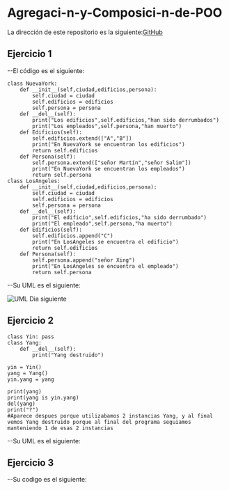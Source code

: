 # Agregaci-n-y-Composici-n-de-POO
La dirección de este repositorio es la siguiente:[GitHub](https://github.com/joseluis031/Agregaci-n-y-Composici-n-de-POO.git)

## Ejercicio 1
--El código es el siguiente:
```
class NuevaYork:
    def __init__(self,ciudad,edificios,persona):
        self.ciudad = ciudad
        self.edificios = edificios
        self.persona = persona
    def __del__(self):
        print("Los edificios",self.edificios,"han sido derrumbados")
        print("Los empleados",self.persona,"han muerto")
    def Edificios(self):
        self.edificios.extend(["A","B"])
        print("En NuevaYork se encuentran los edificios")
        return self.edificios
    def Persona(self):
        self.persona.extend(["señor Martín","señor Salim"])
        print("En NuevaYork se encuentran los empleados")
        return self.persona
class LosAngeles:
    def __init__(self,ciudad,edificios,persona):
        self.ciudad = ciudad
        self.edificios = edificios
        self.persona = persona
    def __del__(self):
        print("El edificio",self.edificios,"ha sido derrumbado")
        print("El empleado",self.persona,"ha muerto")
    def Edificios(self):
        self.edificios.append("C")
        print("En LosAngeles se encuentra el edificio")
        return self.edificios
    def Persona(self):
        self.persona.append("señor Xing")
        print("En LosAngeles se encuentra el empleado")
        return self.persona
```

--Su UML es el siguiente:


![UML Dia siguiente](https://user-images.githubusercontent.com/91721888/160854625-4d57e50a-9028-4973-8b51-b917537f43a9.png)


## Ejercicio 2
```
class Yin: pass 
class Yang: 
    def __del__(self): 
        print("Yang destruido") 
 
yin = Yin() 
yang = Yang() 
yin.yang = yang 
 
print(yang)  
print(yang is yin.yang)  
del(yang) 
print("?") 
#Aparece despues porque utilizabamos 2 instancias Yang, y al final vemos Yang destruido porque al final del programa seguiamos manteniendo 1 de esas 2 instancias
```

--Su UML es el siguiente:

## Ejercicio 3

--Su codigo es el siguiente:
```

```
